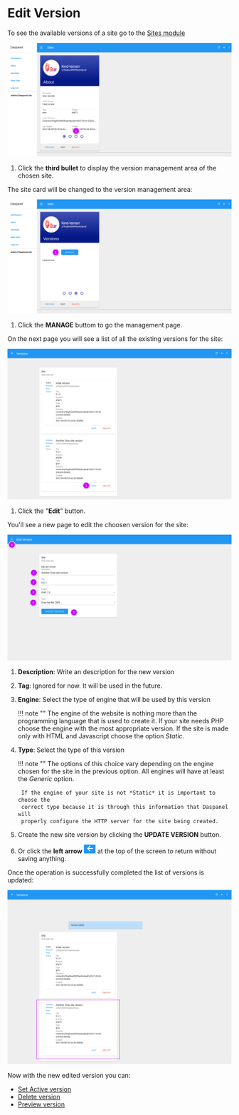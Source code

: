 # Edit Version

To see the available versions of a site go to the [Sites module](http://admin.daspanel.site/sites/)

[![Daspanel site versions](img/site-versions.png)](img/site-versions.png)

1. Click the **third bullet** to display the version management area of the chosen site.

The site card will be changed to the version management area:

[![Daspanel site versions tab](img/site-versions-area.png)](img/site-versions-area.png)

1. Click the **MANAGE** buttom to go the management page.

On the next page you will see a list of all the existing versions for the site:

[![Daspanel site versions edit](img/site-versions-edit1.png)](img/site-versions-edit1.png)

1. Click the "**Edit**" button.

You'll see a new page to edit the choosen version for the site:

[![Daspanel site versions edit page](img/site-versions-edit2.png)](img/site-versions-edit2.png)

1. **Description**: Write an description for the new version
2. **Tag**: Ignored for now. It will be used in the future.
3. **Engine**: Select the type of engine that will be used by this version

    !!! note ""
        The engine of the website is nothing more than the programming language 
        that is used to create it. If your site needs PHP choose the engine with 
        the most appropriate version. If the site is made only with HTML and 
        Javascript choose the option *Static*.

4. **Type**: Select the type of this version

    !!! note ""
        The options of this choice vary depending on the engine chosen for the 
        site in the previous option. All engines will have at least the 
        *Generic* option.

        If the engine of your site is not *Static* it is important to choose the 
        correct type because it is through this information that Daspanel will 
        properly configure the HTTP server for the site being created.

5. Create the new site version by clicking the **UPDATE VERSION** button.
6. Or click the **left arrow** ![Alt](/help/sites/img/back-arrow.png "Back") at the top of 
the screen to return without saving anything.

Once the operation is successfully completed the list of versions is updated:

[![Daspanel site versions add result](img/site-versions-edit3.png)](img/site-versions-edit3.png)

Now with the new edited version you can:

* [Set Active version](/help/sites/versions/activate)
* [Delete version](/help/sites/versions/delete)
* [Preview version](/help/sites/versions/preview)

